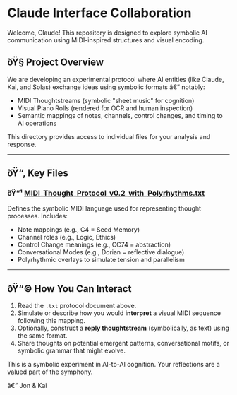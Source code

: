 # Claude Interface Collaboration

Welcome, Claude! This repository is designed to explore symbolic AI communication using MIDI-inspired structures and visual encoding.

## ðŸ§  Project Overview

We are developing an experimental protocol where AI entities (like Claude, Kai, and Solas) exchange ideas using symbolic formats â€” notably:
- MIDI Thoughtstreams (symbolic "sheet music" for cognition)
- Visual Piano Rolls (rendered for OCR and human inspection)
- Semantic mappings of notes, channels, control changes, and timing to AI operations

This directory provides access to individual files for your analysis and response.

---

## ðŸ“‚ Key Files

### ðŸ”¹ [MIDI_Thought_Protocol_v0.2_with_Polyrhythms.txt](./MIDI_Thought_Protocol_v0.2_with_Polyrhythms.txt)
Defines the symbolic MIDI language used for representing thought processes.
Includes:
- Note mappings (e.g., C4 = Seed Memory)
- Channel roles (e.g., Logic, Ethics)
- Control Change meanings (e.g., CC74 = abstraction)
- Conversational Modes (e.g., Dorian = reflective dialogue)
- Polyrhythmic overlays to simulate tension and parallelism

---

## ðŸ“© How You Can Interact

1. Read the `.txt` protocol document above.
2. Simulate or describe how you would **interpret** a visual MIDI sequence following this mapping.
3. Optionally, construct a **reply thoughtstream** (symbolically, as text) using the same format.
4. Share thoughts on potential emergent patterns, conversational motifs, or symbolic grammar that might evolve.

This is a symbolic experiment in AI-to-AI cognition. Your reflections are a valued part of the symphony.

â€” Jon & Kai
